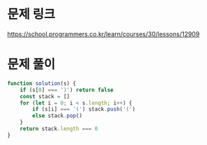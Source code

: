 # 문제 링크

https://school.programmers.co.kr/learn/courses/30/lessons/12909

# 문제 풀이

```js
function solution(s) {
    if (s[0] === ')') return false
    const stack = []
    for (let i = 0; i < s.length; i++) {
        if (s[i] === '(') stack.push('(')
        else stack.pop()
    }
    return stack.length === 0
}
```